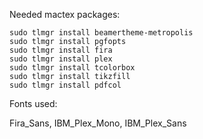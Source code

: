 Needed mactex packages:

```
sudo tlmgr install beamertheme-metropolis
sudo tlmgr install pgfopts
sudo tlmgr install fira
sudo tlmgr install plex
sudo tlmgr install tcolorbox
sudo tlmgr install tikzfill
sudo tlmgr install pdfcol
```

Fonts used:

Fira_Sans, IBM_Plex_Mono, IBM_Plex_Sans
